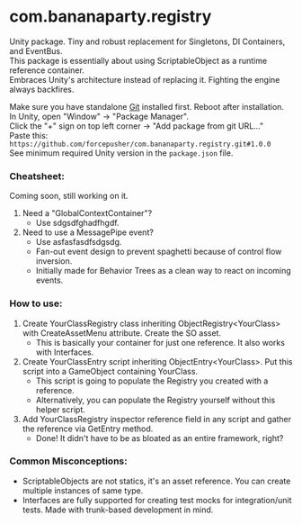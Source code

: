 # com.bananaparty.registry  
  
Unity package. Tiny and robust replacement for Singletons, DI Containers, and EventBus.  
This package is essentially about using ScriptableObject as a runtime reference container.  
Embraces Unity's architecture instead of replacing it. Fighting the engine always backfires.  
  
Make sure you have standalone [Git](https://git-scm.com/downloads) installed first. Reboot after installation.  
In Unity, open "Window" -> "Package Manager".  
Click the "+" sign on top left corner -> "Add package from git URL..."  
Paste this: `https://github.com/forcepusher/com.bananaparty.registry.git#1.0.0`  
See minimum required Unity version in the `package.json` file.  
  
### Cheatsheet:  
Coming soon, still working on it.  
1. Need a "GlobalContextContainer"?
    - Use sdgsdfghadfhgdf.
2. Need to use a MessagePipe event?
	- Use asfasfasdfsdgsdg.
	- Fan-out event design to prevent spaghetti because of control flow inversion.  
	- Initially made for Behavior Trees as a clean way to react on incoming events.  
  
### How to use:  
1. Create YourClassRegistry class inheriting ObjectRegistry\<YourClass\> with CreateAssetMenu attribute. Create the SO asset.  
	- This is basically your container for just one reference. It also works with Interfaces.  
2. Create YourClassEntry script inheriting ObjectEntry\<YourClass\>. Put this script into a GameObject containing YourClass.  
	- This script is going to populate the Registry you created with a reference.  
	- Alternatively, you can populate the Registry yourself without this helper script.  
3. Add YourClassRegistry inspector reference field in any script and gather the reference via GetEntry method.  
   	- Done! It didn't have to be as bloated as an entire framework, right?  
  
### Common Misconceptions:  
- ScriptableObjects are not statics, it's an asset reference. You can create multiple instances of same type.  
- Interfaces are fully supported for creating test mocks for integration/unit tests. Made with trunk-based development in mind.
